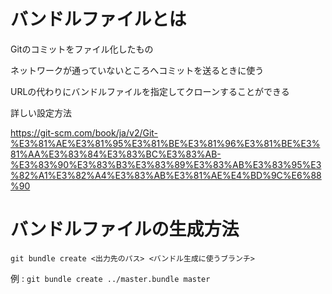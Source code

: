 # バンドルファイルとは

Gitのコミットをファイル化したもの

ネットワークが通っていないところへコミットを送るときに使う

URLの代わりにバンドルファイルを指定してクローンすることができる

詳しい設定方法 

https://git-scm.com/book/ja/v2/Git-%E3%81%AE%E3%81%95%E3%81%BE%E3%81%96%E3%81%BE%E3%81%AA%E3%83%84%E3%83%BC%E3%83%AB-%E3%83%90%E3%83%B3%E3%83%89%E3%83%AB%E3%83%95%E3%82%A1%E3%82%A4%E3%83%AB%E3%81%AE%E4%BD%9C%E6%88%90

# バンドルファイルの生成方法

`git bundle create <出力先のパス> <バンドル生成に使うブランチ>`

例 : `git bundle create ../master.bundle master`
